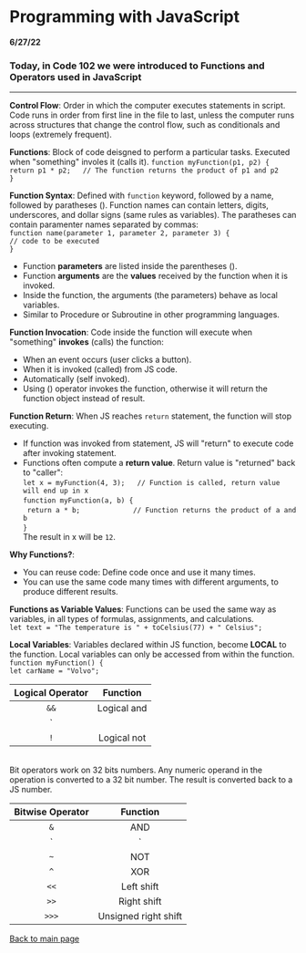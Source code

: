 # Programming with JavaScript
**6/27/22** 
### Today, in Code 102 we were introduced to Functions and Operators used in JavaScript 

---

**Control Flow**: Order in which the computer executes statements in script. Code runs in order from first line in the file to last, unless the computer runs across structures that change the control flow, such as conditionals and loops (extremely frequent).

**Functions**: Block of code deisgned to perform a particular tasks. Executed when "something" involes it (calls it).
`function myFunction(p1, p2) {` <br>
 `return p1 * p2;   // The function returns the product of p1 and p2` <br>
`}`

**Function Syntax**: Defined with `function` keyword, followed by a name, followed by paratheses (). Function names can contain letters, digits, underscores, and dollar signs (same rules as variables). The paratheses can contain paramenter names separated by commas:
<br>`function name(parameter 1, parameter 2, parameter 3) {` <br>
`// code to be executed` <br>
`}`
- Function **parameters** are listed inside the parentheses ().
- Function **arguments** are the **values** received by the function when it is invoked. 
- Inside the function, the arguments (the parameters) behave as local variables. 
- Similar to Procedure or Subroutine in other programming languages. 

**Function Invocation**: Code inside the function will execute when "something" **invokes** (calls) the function:
- When an event occurs (user clicks a button).
- When it is invoked (called) from JS code. 
- Automatically (self invoked). 
- Using () operator invokes the function, otherwise it will return the function object instead of result. 

**Function Return**: When JS reaches `return` statement, the function will stop executing. 
- If function was invoked from statement, JS will "return" to execute code after invoking statement. 
- Functions often compute a **return value**. Return value is "returned" back to "caller":
<br>`let x = myFunction(4, 3);   // Function is called, return value will end up in x` <br>
`function myFunction(a, b) {`<br>
 ` return a * b;             // Function returns the product of a and b` <br>
`}`
<br>The result in x will be `12`.

**Why Functions?**:
- You can reuse code: Define code once and use it many times. 
- You can use the same code many times with different arguments, to produce different results. 

**Functions as Variable Values**: Functions can be used the same way as variables, in all types of formulas, assignments, and calculations. 
<br> `let text = "The temperature is " + toCelsius(77) + " Celsius";`

**Local Variables**: Variables declared within JS function, become **LOCAL** to the function. Local variables can only be accessed from within the function. 
<br> `function myFunction() {` <br>
  `let carName = "Volvo";`

| **Logical Operator**            |          **Function** |
| :---: | :---: |
| `&&` | Logical and |
| `||` | Logical or |
| `!` | Logical not |

<br> Bit operators work on 32 bits numbers. Any numeric operand in the operation is converted to a 32 bit number. The result is converted back to a JS number. 

| **Bitwise Operator**            |          **Function** |
| :---: | :---: |
| `&` | AND |
| `|` | OR |
| `~` | NOT |
| `^` | XOR |
| `<<` | Left shift|
| `>>` | Right shift |
| `>>>` | Unsigned right shift |


[Back to main page](README.md)